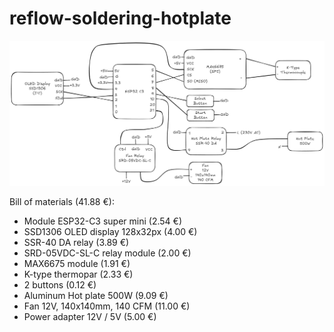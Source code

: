 # reflow-soldering-hotplate

<img src="https://github.com/socjordi/reflow-soldering-hotplate/blob/main/images/schematics.png" width="800"/>

Bill of materials (41.88 €):

- Module ESP32-C3 super mini (2.54 €)
- SSD1306 OLED display 128x32px (4.00 €)
- SSR-40 DA relay (3.89 €)
- SRD-05VDC-SL-C relay module (2.00 €)
- MAX6675 module (1.91 €)
- K-type thermopar (2.33 €)
- 2 buttons (0.12 €)
- Aluminum Hot plate 500W (9.09 €)
- Fan 12V, 140x140mm, 140 CFM (11.00 €)
- Power adapter 12V / 5V (5.00 €)
